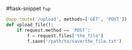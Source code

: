 #flask-snippet
`fup`

```py
@app.route('/upload', methods=['GET', 'POST'])
def upload_file():
	if request.method == 'POST':
		f = request.files['the_file']
		f.save('/path/to/save/the_file.txt')
```